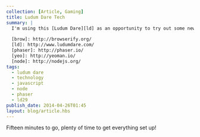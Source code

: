 ```yaml
---
collection: [Article, Gaming]
title: Ludum Dare Tech
summary: |
  I'm using this [Ludum Dare][ld] as an opportunity to try out some new technology. I'm going to use [Phaser][phaser] for development along with [Browserify][brow] and possibly [Yeoman][yeo] for various package management. All that requires [Node][node] to be installed, which I don't have on my main development machine so that's first.
    
  [brow]: http://browserify.org/
  [ld]: http://www.ludumdare.com/
  [phaser]: http://phaser.io/
  [yeo]: http://yeoman.io/
  [node]: http://nodejs.org/
tags: 
  - ludum dare
  - technology
  - javascript
  - node
  - phaser
  - ld29
publish_date: 2014-04-26T01:45
layout: blog/article.hbs
---
```


Fifteen minutes to go, plenty of time to get everything set up!
